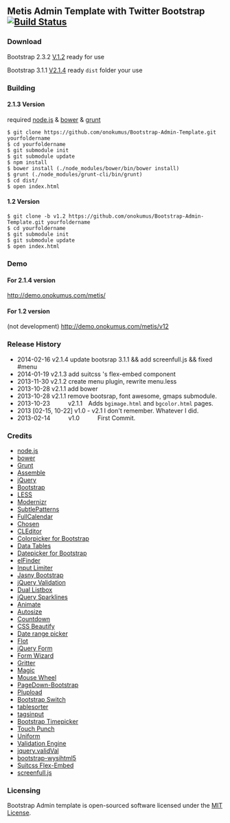 Metis Admin Template with Twitter Bootstrap [![Build Status](https://travis-ci.org/onokumus/Bootstrap-Admin-Template.png)](http://travis-ci.org/onokumus/Bootstrap-Admin-Template)
------------------------------------------

### Download
Bootstrap 2.3.2 [V.1.2](https://github.com/onokumus/Bootstrap-Admin-Template/archive/v1.2.zip)
ready for use

Bootstrap 3.1.1 [V2.1.4](https://github.com/onokumus/Bootstrap-Admin-Template/archive/master.zip)
ready `dist` folder your use



### Building

#### 2.1.3 Version
required [node.js](http://nodejs.org/) & [bower](http://bower.io/) & [grunt](http://gruntjs.com/getting-started)

    $ git clone https://github.com/onokumus/Bootstrap-Admin-Template.git yourfoldername
    $ cd yourfoldername
    $ git submodule init
    $ git submodule update
    $ npm install
    $ bower install (./node_modules/bower/bin/bower install)
    $ grunt (./node_modules/grunt-cli/bin/grunt)
    $ cd dist/
    $ open index.html
    
#### 1.2 Version
    $ git clone -b v1.2 https://github.com/onokumus/Bootstrap-Admin-Template.git yourfoldername
    $ cd yourfoldername
    $ git submodule init
    $ git submodule update
    $ open index.html

### Demo

#### For 2.1.4 version
http://demo.onokumus.com/metis/

#### For 1.2 version 
(not development)
http://demo.onokumus.com/metis/v12

### Release History
 * 2014-02-16   v2.1.4 update bootsrap 3.1.1 && add screenfull.js && fixed #menu
 * 2014-01-19	v2.1.3 add suitcss 's flex-embed component
 * 2013-11-30   v2.1.2 create menu plugin, rewrite menu.less
 * 2013-10-28   v2.1.1 add bower 
 * 2013-10-28   v2.1.1 remove bootsrap, font awesome, gmaps submodule.
 * 2013-10-23   v2.1.1 Adds `bgimage.html` and `bgcolor.html` pages.
 * 2013 [02-15, 10-22] v1.0 - v2.1 I don't remember. Whatever I did.
 * 2013-02-14   v1.0   First Commit.

### Credits
 * [node.js](http://nodejs.org/)
 * [bower](http://bower.io/)
 * [Grunt](http://gruntjs.com/)
 * [Assemble](http://assemble.io/)
 * [jQuery](http://jquery.com/)
 * [Bootstrap](http://getbootstrap.com/)
 * [LESS](http://lesscss.org/)
 * [Modernizr](http://modernizr.com/)
 * [SubtlePatterns](https://github.com/subtlepatterns/SubtlePatterns)
 * [FullCalendar](http://arshaw.com/fullcalendar/)
 * [Chosen](https://github.com/harvesthq/chosen)
 * [CLEditor](http://premiumsoftware.net/CLEditor)
 * [Colorpicker for Bootstrap](http://www.eyecon.ro/bootstrap-colorpicker/)
 * [Data Tables](http://www.datatables.net)
 * [Datepicker for Bootstrap](http://www.eyecon.ro/bootstrap-datepicker)
 * [elFinder](http://elfinder.org)
 * [Input Limiter](http://rustyjeans.com/jquery-plugins/input-limiter)
 * [Jasny Bootstrap](http://jasny.github.com/bootstrap)
 * [jQuery Validation](http://jqueryvalidation.org/)
 * [Dual Listbox](http://www.meadmiracle.com/dlb/DLBDocumentation.aspx)
 * [jQuery Sparklines](http://omnipotent.net/jquery.sparkline)
 * [Animate](https://daneden.me/animate/)
 * [Autosize](http://www.jacklmoore.com/autosize)
 * [Countdown](http://keith-wood.name/countdown.html)
 * [CSS Beautify](http://cssbeautify.com)
 * [Date range picker](https://github.com/dangrossman/bootstrap-daterangepicker)
 * [Flot](http://www.flotcharts.org)
 * [jQuery Form](http://jquery.malsup.com/form/)
 * [Form Wizard](http://thecodemine.org)
 * [Gritter](http://boedesign.com/blog/2009/07/11/growl-for-jquery-gritter/)
 * [Magic](http://www.minimamente.com/magic-css3-animations)
 * [Mouse Wheel](https://github.com/brandonaaron/jquery-mousewheel)
 * [PageDown-Bootstrap](https://github.com/samwillis/pagedown-bootstrap)
 * [Plupload](https://github.com/moxiecode/plupload)
 * [Bootstrap Switch](http://www.larentis.eu/switch/)
 * [tablesorter](http://tablesorter.com/)
 * [tagsinput](http://xoxco.com/projects/code/tagsinput/)
 * [Bootstrap Timepicker](http://jdewit.github.io/bootstrap-timepicker/)
 * [Touch Punch](http://touchpunch.furf.com/)
 * [Uniform](http://uniformjs.com/)
 * [Validation Engine](http://www.position-relative.net/)
 * [jquery.validVal](http://validval.frebsite.nl/)
 * [bootstrap-wysihtml5](http://jhollingworth.github.io/bootstrap-wysihtml5/)
 * [Suitcss Flex-Embed](https://github.com/suitcss/flex-embed)
 * [screenfull.js](https://github.com/sindresorhus/screenfull.js)

### Licensing

Bootstrap Admin template is open-sourced software licensed under the [MIT License](LICENSE.md).